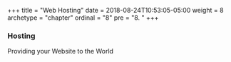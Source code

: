 +++
title = "Web Hosting"
date = 2018-08-24T10:53:05-05:00
weight = 8
archetype = "chapter"
ordinal = "8"
pre = "8. "
+++

### Hosting

Providing your Website to the World